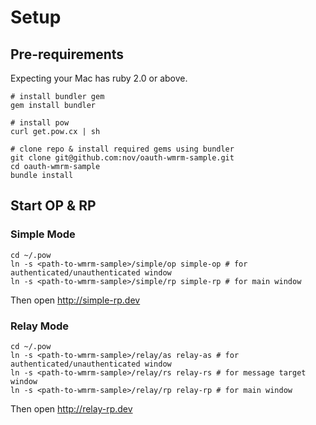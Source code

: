 # Setup

## Pre-requirements

Expecting your Mac has ruby 2.0 or above.

```
# install bundler gem
gem install bundler

# install pow
curl get.pow.cx | sh

# clone repo & install required gems using bundler
git clone git@github.com:nov/oauth-wmrm-sample.git
cd oauth-wmrm-sample
bundle install
```

## Start OP & RP

### Simple Mode

```
cd ~/.pow
ln -s <path-to-wmrm-sample>/simple/op simple-op # for authenticated/unauthenticated window
ln -s <path-to-wmrm-sample>/simple/rp simple-rp # for main window
```

Then open http://simple-rp.dev

### Relay Mode

```
cd ~/.pow
ln -s <path-to-wmrm-sample>/relay/as relay-as # for authenticated/unauthenticated window
ln -s <path-to-wmrm-sample>/relay/rs relay-rs # for message target window
ln -s <path-to-wmrm-sample>/relay/rp relay-rp # for main window
```

Then open http://relay-rp.dev